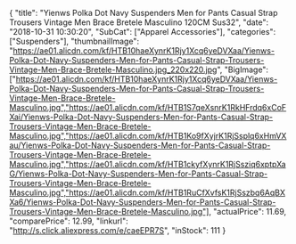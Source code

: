 {
	"title": "Yienws Polka Dot Navy Suspenders Men for Pants Casual Strap Trousers Vintage Men Brace Bretele Masculino 120CM Sus32",
	"date": "2018-10-31 10:30:20",
	"SubCat": ["Apparel Accessories"],
	"categories": ["Suspenders"],
	"thumbnailImage": "https://ae01.alicdn.com/kf/HTB10haeXynrK1Rjy1Xcq6yeDVXaa/Yienws-Polka-Dot-Navy-Suspenders-Men-for-Pants-Casual-Strap-Trousers-Vintage-Men-Brace-Bretele-Masculino.jpg_220x220.jpg",
	"BigImage": ["https://ae01.alicdn.com/kf/HTB10haeXynrK1Rjy1Xcq6yeDVXaa/Yienws-Polka-Dot-Navy-Suspenders-Men-for-Pants-Casual-Strap-Trousers-Vintage-Men-Brace-Bretele-Masculino.jpg","https://ae01.alicdn.com/kf/HTB1S7qeXsnrK1RkHFrdq6xCoFXai/Yienws-Polka-Dot-Navy-Suspenders-Men-for-Pants-Casual-Strap-Trousers-Vintage-Men-Brace-Bretele-Masculino.jpg","https://ae01.alicdn.com/kf/HTB1Ko9fXyjrK1RjSsplq6xHmVXau/Yienws-Polka-Dot-Navy-Suspenders-Men-for-Pants-Casual-Strap-Trousers-Vintage-Men-Brace-Bretele-Masculino.jpg","https://ae01.alicdn.com/kf/HTB1ckyfXynrK1RjSsziq6xptpXaG/Yienws-Polka-Dot-Navy-Suspenders-Men-for-Pants-Casual-Strap-Trousers-Vintage-Men-Brace-Bretele-Masculino.jpg","https://ae01.alicdn.com/kf/HTB1RuCfXvfsK1RjSszbq6AqBXXa6/Yienws-Polka-Dot-Navy-Suspenders-Men-for-Pants-Casual-Strap-Trousers-Vintage-Men-Brace-Bretele-Masculino.jpg"],
	"actualPrice": 11.69,
	"comparePrice": 12.99,
	"linkurl": "http://s.click.aliexpress.com/e/caeEPR7S",
	"inStock": 111
}
